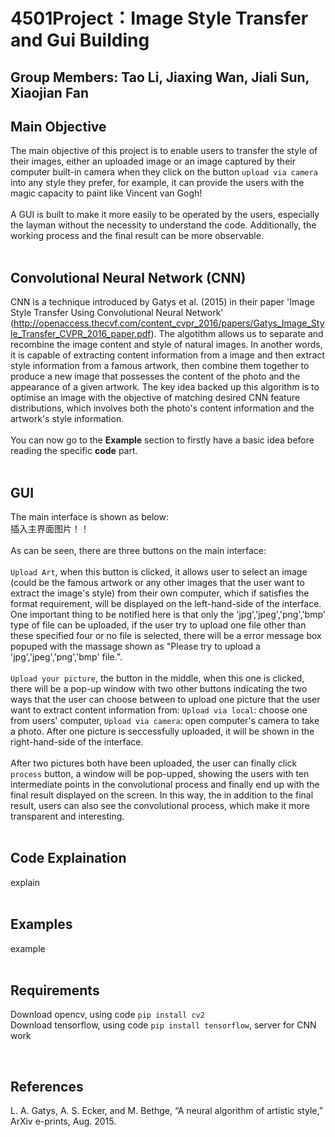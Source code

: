 # 4501Project：Image Style Transfer and Gui Building
## Group Members: Tao Li, Jiaxing Wan, Jiali Sun, Xiaojian Fan
## Main Objective
The main objective of this project is to enable users to transfer the style of their images, either an uploaded image or an image captured by their computer built-in camera when they click on the button `upload via camera` into any style they prefer, for example, it can provide the users with the magic capacity to paint like Vincent van Gogh!<br> 
<br>
A GUI is built to make it more easily to be operated by the users, especially the layman without the necessity to understand the code. Additionally, the working process and the final result can be more observable.<br>
<br>
## Convolutional Neural Network (CNN)
CNN is a technique introduced by Gatys et al. (2015) in their paper 'Image Style Transfer Using Convolutional Neural Network' (http://openaccess.thecvf.com/content_cvpr_2016/papers/Gatys_Image_Style_Transfer_CVPR_2016_paper.pdf). The algotithm allows us to separate and recombine the image content and style of natural images. In another words, it is capable of extracting content information from a image and then extract style information from a famous artwork, then combine them together to produce a new image that possesses the content of the photo and the appearance of a given artwork. The key idea backed up this algorithm is to optimise an image with the objective of matching desired CNN feature distributions, which involves both the photo's content information and the artwork's style information.<br>
<br>
You can now go to the **Example** section to firstly have a basic idea before reading the specific **code** part.<br>
<br>
## GUI
The main interface is shown as below:<br>
插入主界面图片！！<br>
<br>
As can be seen, there are three buttons on the main interface: <br>
<br>
`Upload Art`, when this button is clicked, it allows user to select an image (could be the famous artwork or any other images that the user want to extract the image's style) from their own computer, which if satisfies the format requirement, will be displayed on the left-hand-side of the interface. One important thing to be notified here is that only the 'jpg','jpeg','png','bmp' type of file can be uploaded, if the user try to upload one file other than these specified four or no file is selected, there will be a error message box popuped with the massage shown as "Please try to upload a 'jpg','jpeg','png','bmp' file.". <br>
<br>
`Upload your picture`, the button in the middle, when this one is clicked, there will be a pop-up window with two other buttons indicating the two ways that the user can choose between to upload one picture that the user want to extract content information from: `Upload via local`: choose one from users' computer, `Upload via camera`: open computer's camera to take a photo. After one picture is seccessfully uploaded, it will be shown in the right-hand-side of the interface.<br>
<br>
After two pictures both have been uploaded, the user can finally click `process` button, a window will be pop-upped, showing the users with ten intermediate points in the convolutional process and finally end up with the final result displayed on the screen. In this way, the in addition to the final result, users can also see the convolutional process, which make it more transparent and interesting. <br>
<br>
## Code Explaination
explain<br>
<br>

## Examples
example<br>
<br>

## Requirements
Download opencv, using code `pip install cv2`<br>
Download tensorflow, using code `pip install tensorflow`, server for CNN work<br>


<br>








  
## References
L. A. Gatys, A. S. Ecker, and M. Bethge, “A neural algorithm of artistic style,” ArXiv e-prints, Aug. 2015.

